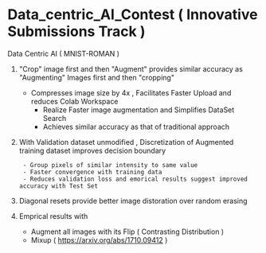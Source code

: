 # Data_centric_AI_Contest ( Innovative Submissions Track ) 
Data Centric AI ( MNIST-ROMAN )

1.  "Crop" image first  and then "Augment" provides similar accuracy as "Augmenting" Images first and then "cropping" 
	- Compresses image size by 4x , Facilitates Faster Upload and reduces Colab Workspace
        - Realize Faster image augmentation and Simplifies DataSet Search
        - Achieves similar accuracy as that of traditional approach 

2.  With Validation dataset unmodified , Discretization of Augmented training dataset improves decision boundary

         - Group pixels of similar intensity to same value
         - Faster convergence with training data 
         - Reduces validation loss and emorical results suggest improved accuracy with Test Set

3.  Diagonal resets provide better image distoration over random erasing

4.  Emprical results with 
	- Augment all images with its Flip  ( Contrasting Distribution )
	- Mixup 			    ( https://arxiv.org/abs/1710.09412 )

